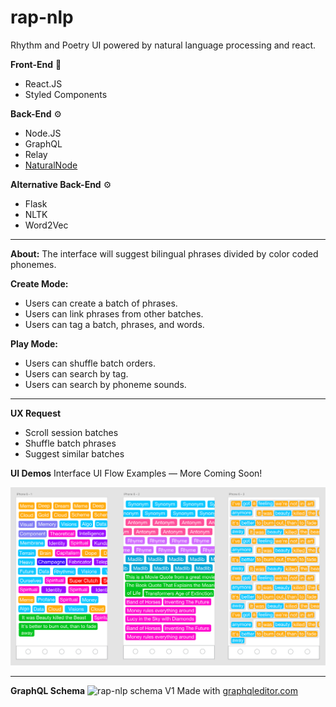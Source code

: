 # rap-nlp
Rhythm and Poetry UI powered by natural language processing and react.

**Front-End** 🎨
- React.JS
- Styled Components

**Back-End** ⚙
- Node.JS
- GraphQL
- Relay
- [NaturalNode](https://github.com/NaturalNode/natural)

**Alternative Back-End** ⚙
- Flask
- NLTK
- Word2Vec


------------------------------------------------------------------------------------


**About:**
	The interface will suggest bilingual phrases divided by color coded phonemes.

**Create Mode:**
- Users can create a batch of phrases.
- Users can link phrases from other batches.
- Users can tag a batch, phrases, and words.

**Play Mode:**
- Users can shuffle batch orders.
- Users can search by tag.
- Users can search by phoneme sounds.


------------------------------------------------------------------------------------

**UX Request**
- Scroll session batches
- Shuffle batch phrases
- Suggest similar batches

**UI Demos**
Interface UI Flow Examples — More Coming Soon!

![rap-nlp Batch ui](https://raw.githubusercontent.com/Moises404/rapbot/master/rapbot.png)


------------------------------------------------------------------------------------

**GraphQL Schema**
![rap-nlp schema V1](https://raw.githubusercontent.com/moisestech/rap-nlp/master/public/assets/qraphql-schema-flow-v1.png)
Made with [graphqleditor.com ](graphqleditor.com)








